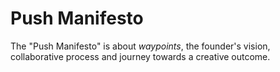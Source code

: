 # Push Manifesto

The "Push Manifesto" is about _waypoints_, the founder's vision, collaborative process and journey towards a creative outcome.

